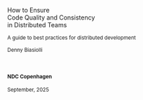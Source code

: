 How to Ensure<br>
Code Quality and Consistency<br>
in Distributed Teams

<small>
A guide to best practices for distributed development

Denny Biasiolli
</small>

&nbsp;

<small>

#### NDC Copenhagen
September, 2025

</small>


<aside class="notes">
</aside>
